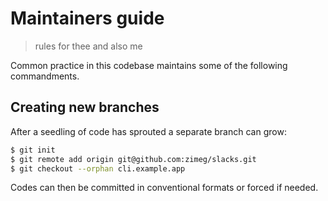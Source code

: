 # Maintainers guide

> rules for thee and also me

Common practice in this codebase maintains some of the following commandments.

## Creating new branches

After a seedling of code has sprouted a separate branch can grow:

```sh
$ git init
$ git remote add origin git@github.com:zimeg/slacks.git
$ git checkout --orphan cli.example.app
```

Codes can then be committed in conventional formats or forced if needed.
